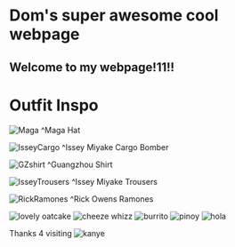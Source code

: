 # Dom's super awesome cool webpage
## Welcome to my webpage!11!!
# Outfit Inspo

![Maga](https://m.media-amazon.com/images/I/41ZKJgIkzHL._AC_.jpg)
^Maga Hat

![IsseyCargo](https://cdn.fs.grailed.com/api/file/r0voa0S6SUiMwyy5XD4A)
^Issey Miyake Cargo Bomber

![GZshirt](https://m.media-amazon.com/images/I/A13usaonutL._CLa%7C2140%2C2000%7C618rw1Jh1KL.png%7C0%2C0%2C2140%2C2000%2B0.0%2C0.0%2C2140.0%2C2000.0_AC_UX522_.png)
^Guangzhou Shirt

![IsseyTrousers](https://cdna.lystit.com/photos/selfridges/48bd1973/issey-miyake-homme-plisse-15-Balloon-Loose-fit-Pleated-Trousers.jpeg)
^Issey Miyake Trousers

![RickRamones](https://d2h1pu99sxkfvn.cloudfront.net/b0/8323480/510551220_KDTef7I3AN/P0.jpg)
^Rick Owens Ramones

![lovely oatcake](https://timetocookonline.files.wordpress.com/2016/12/staffsoatcakes.jpg)
![cheeze whizz](https://i.postimg.cc/kDm2ms9p/533-E8-C2-B-D1-C6-48-AD-93-FF-C658-F763051-F.jpg)
![burrito](https://i.postimg.cc/6TWBcmBt/IMG-0288.jpg)
![pinoy](https://i.ibb.co/KzKkhHq/IMG-3879.jpg)
![hola](https://i.ibb.co/cyfGbzh/IMG-4054.jpg)

Thanks 4 visiting
![kanye](https://i.ytimg.com/vi/AEcmLCEk_iw/maxresdefault.jpg)
